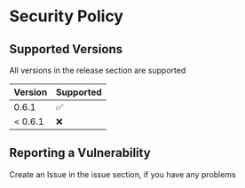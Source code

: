 # Security Policy

## Supported Versions

All versions in the release section are supported

| Version | Supported          |
| ------- | ------------------ |
| 0.6.1   | :white_check_mark: |
| < 0.6.1 | :x:                |

## Reporting a Vulnerability

Create an Issue in the issue section, if you have any problems
